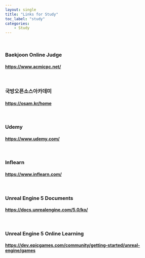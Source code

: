 ```yaml
---
layout: single
title: "Links for Study"
toc_label: "study"
categories:
    - Study
---
```


<br>

### Baekjoon Online Judge
#### https://www.acmicpc.net/

<br>

### 국방오픈소스아카데미
#### https://osam.kr/home

<br>

### Udemy
#### https://www.udemy.com/

<br>

### Inflearn
#### https://www.inflearn.com/

<br>

### Unreal Engine 5 Documents
#### https://docs.unrealengine.com/5.0/ko/

<br>

### Unreal Engine 5 Online Learning 
#### https://dev.epicgames.com/community/getting-started/unreal-engine/games

<br>

